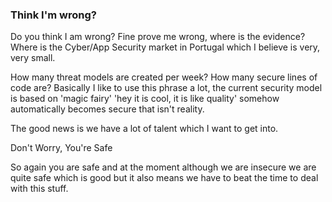 ### Think I'm wrong?

Do you think I am wrong? Fine prove me wrong, where is the evidence? Where is the Cyber/App Security market in Portugal which I believe is very, very small.

How many threat models are created per week? How many secure lines of code are? Basically I like to use this phrase a lot, the current security model is based on 'magic fairy' 'hey it is cool, it is like quality' somehow automatically becomes secure that isn't reality.

The good news is we have a lot of talent which I want to get into. 

Don't Worry, You're Safe

So again you are safe and at the moment although we are insecure we are quite safe which is good but it also means we have to beat the time to deal with this stuff.
